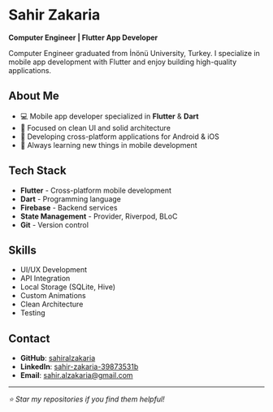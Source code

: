 # Sahir Zakaria

**Computer Engineer | Flutter App Developer**

Computer Engineer graduated from İnönü University, Turkey. I specialize in mobile app development with Flutter and enjoy building high-quality applications.

## About Me

- 💻 Mobile app developer specialized in **Flutter** & **Dart**
- 🎯 Focused on clean UI and solid architecture
- 📱 Developing cross-platform applications for Android & iOS
- 🌱 Always learning new things in mobile development

## Tech Stack

- **Flutter** - Cross-platform mobile development
- **Dart** - Programming language
- **Firebase** - Backend services
- **State Management** - Provider, Riverpod, BLoC
- **Git** - Version control

## Skills

- UI/UX Development
- API Integration
- Local Storage (SQLite, Hive)
- Custom Animations
- Clean Architecture
- Testing

## Contact

- **GitHub**: [sahiralzakaria](https://github.com/sahiralzakaria)
- **LinkedIn**: [sahir-zakaria-39873531b](https://www.linkedin.com/in/sahir-zakaria-39873531b)
- **Email**: sahir.alzakaria@gmail.com

---

*⭐ Star my repositories if you find them helpful!*
